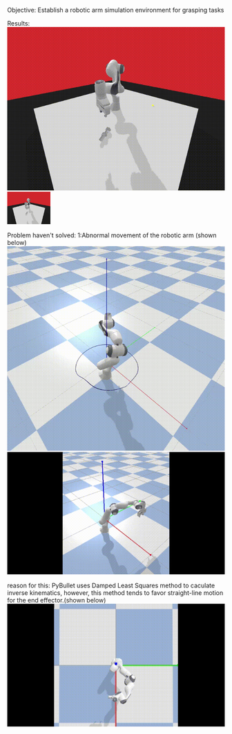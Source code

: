 Objective: Establish a robotic arm simulation environment for grasping tasks

Results:
![img](https://github.com/DK-feng/Franka_grasp/blob/main/GIF_folder/result.gif)
<img src='https://github.com/DK-feng/Franka_grasp/blob/main/GIF_folder/result.gif' width='100px'>

Problem haven't solved:
  1:Abnormal movement of the robotic arm (shown below)
  ![img](https://github.com/DK-feng/Franka_grasp/blob/main/GIF_folder/poor_inverse_kinematics.gif)
  ![img](https://github.com/DK-feng/Franka_grasp/blob/main/GIF_folder/error_movement.gif)

  reason for this: PyBullet uses Damped Least Squares method to caculate inverse kinematics, however, this method tends to favor straight-line motion for the end effector.(shown below)
  ![img](https://github.com/DK-feng/Franka_grasp/blob/main/GIF_folder/straight_line_move.gif)
     
    
